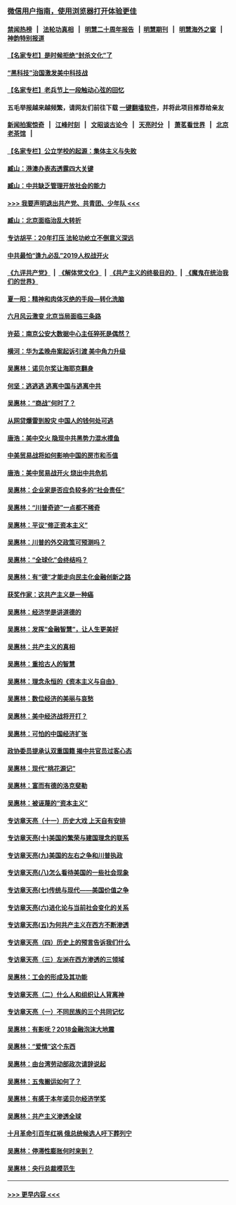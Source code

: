### [微信用户指南，使用浏览器打开体验更佳](https://github.com/gfw-breaker/banned-news1/blob/master/indexes/wechat-guide.md?t=0)
#### [禁闻热榜](热点新闻.md?t=0)  &nbsp;&nbsp;|&nbsp;&nbsp; [法轮功真相](https://github.com/gfw-breaker/truth/blob/master/README.md?t=0) &nbsp;&nbsp;|&nbsp;&nbsp; [明慧二十周年报告](https://github.com/gfw-breaker/mh-reports/blob/master/README.md?t=0) &nbsp;&nbsp;|&nbsp;&nbsp;[明慧期刊](https://github.com/gfw-breaker/mh-qikan) &nbsp;&nbsp;|&nbsp;&nbsp; [明慧海外之窗](https://github.com/gfw-breaker/mh-news/blob/master/README.md?t=0) &nbsp;&nbsp;|&nbsp;&nbsp; [神韵特别报道](https://github.com/gfw-breaker/mh-news/blob/master/shenyun.md?t=0)
#### [【名家专栏】是时候拒绝“封杀文化”了](../pages/nsc423/n11814093.md?t=02152302) 
#### [“黑科技”治国激发美中科技战](../pages/nsc423/n11638056.md?t=02152302) 
#### [【名家专栏】老兵节上一段触动心弦的回忆](../pages/nsc423/n11646016.md?t=02152302) 
#### 五毛举报越来越频繁，请网友们前往下载 [一键翻墙软件](https://github.com/gfw-breaker/ssr-accounts)，并将此项目推荐给亲友
#### [新闻拍案惊奇](https://github.com/gfw-breaker/banned-news1/blob/master/pages/link4.md) &nbsp;&nbsp;|&nbsp;&nbsp; [江峰时刻](https://github.com/gfw-breaker/banned-news1/blob/master/pages/link4.md) &nbsp;&nbsp;|&nbsp;&nbsp; [文昭谈古论今](https://github.com/gfw-breaker/banned-news1/blob/master/pages/link4.md) &nbsp;&nbsp;|&nbsp;&nbsp; [天亮时分](https://github.com/gfw-breaker/banned-news1/blob/master/pages/link4.md) &nbsp;&nbsp;|&nbsp;&nbsp; [萧茗看世界](https://github.com/gfw-breaker/banned-news1/blob/master/pages/link4.md) &nbsp;&nbsp;|&nbsp;&nbsp; [北京老茶馆](https://github.com/gfw-breaker/banned-news1/blob/master/pages/link4.md) &nbsp;&nbsp;|&nbsp;&nbsp; 
#### [【名家专栏】公立学校的起源：集体主义与失败](../pages/nsc423/n11601833.md?t=02152302) 
#### [臧山：港澳办表态透露四大关键](../pages/nsc423/n11421628.md?t=02152302) 
#### [臧山：中共缺乏管理开放社会的能力](../pages/nsc423/n11407457.md?t=02152302) 
#### [>>> 我要声明退出共产党、共青团、少年队 <<<](https://github.com/begood0513/goodnews/blob/master/quit/letter.md) 
#### [臧山：北京面临治乱大转折](../pages/nsc423/n11406895.md?t=02152302) 
#### [专访胡平：20年打压 法轮功屹立不倒意义深远](../pages/nsc423/n11398800.md?t=02152302) 
#### [中共最怕“逢九必乱”2019人权战开火](../pages/nsc423/n11385248.md?t=02152302) 
#### [《九评共产党》](https://github.com/begood0513/9ping.md/blob/master/README.md) &nbsp;|&nbsp; [《解体党文化》](../../../../jtdwh.md/blob/master/README.md)  &nbsp;|&nbsp; [《共产主义的终极目的》](../../../../gczydzjmd.md/blob/master/README.md) &nbsp;|&nbsp; [《魔鬼在统治我们的世界》](../../../../mgztzwmdsj.md/blob/master/README.md) 
#### [夏一阳：精神和肉体灭绝的手段—转化洗脑](../pages/nsc423/n11368250.md?t=02152302) 
#### [六月风云激变 北京当局面临三条路](../pages/nsc423/n11313668.md?t=02152302) 
#### [许茹：南京公安大数据中心主任猝死是偶然？](../pages/nsc423/n11064744.md?t=02152302) 
#### [横河：华为孟晚舟案起诉引渡 美中角力升级](../pages/nsc423/n11027230.md?t=02152302) 
#### [吴惠林：诺贝尔奖让海耶克翻身](../pages/nsc423/n10890049.md?t=02152302) 
#### [何坚：逃逃逃 逃离中国与逃离中共](../pages/nsc423/n10592891.md?t=02152302) 
#### [吴惠林：“商战”何时了？](../pages/nsc423/n10573558.md?t=02152302) 
#### [从网贷爆雷到股灾 中国人的钱何处可逃](../pages/nsc423/n10572800.md?t=02152302) 
#### [唐浩：美中交火 隐现中共黑势力混水摸鱼](../pages/nsc423/n10544040.md?t=02152302) 
#### [中美贸易战将如何影响中国的房市和币值](../pages/nsc423/n10543697.md?t=02152302) 
#### [唐浩：美中贸易战开火 烧出中共危机](../pages/nsc423/n10540126.md?t=02152302) 
#### [吴惠林：企业家是否应负较多的“社会责任”](../pages/nsc423/n10535022.md?t=02152302) 
#### [吴惠林：“川普奇迹”一点都不稀奇](../pages/nsc423/n10512808.md?t=02152302) 
#### [吴惠林：平议“修正资本主义”](../pages/nsc423/n10495724.md?t=02152302) 
#### [吴惠林：川普的外交政策可预测吗？](../pages/nsc423/n10462387.md?t=02152302) 
#### [吴惠林：“全球化”会终结吗？](../pages/nsc423/n10452838.md?t=02152302) 
#### [吴惠林：有“德”才能走向民主化金融创新之路](../pages/nsc423/n10432292.md?t=02152302) 
#### [获奖作家：这共产主义是一种癌](../pages/nsc423/n10431541.md?t=02152302) 
#### [吴惠林：经济学是讲道德的](../pages/nsc423/n10398014.md?t=02152302) 
#### [吴惠林：发挥“金融智慧”，让人生更美好](../pages/nsc423/n10375019.md?t=02152302) 
#### [吴惠林：共产主义的真相](../pages/nsc423/n10351394.md?t=02152302) 
#### [吴惠林：重拾古人的智慧](../pages/nsc423/n10337691.md?t=02152302) 
#### [吴惠林：理念永恒的《资本主义与自由》](../pages/nsc423/n10316274.md?t=02152302) 
#### [吴惠林：数位经济的美丽与哀愁](../pages/nsc423/n10292946.md?t=02152302) 
#### [吴惠林：美中经济战将开打？](../pages/nsc423/n10258825.md?t=02152302) 
#### [吴惠林：可怕的中国经济扩张](../pages/nsc423/n10219147.md?t=02152302) 
#### [政协委员提承认双重国籍 揭中共官员过客心态](../pages/nsc423/n10208809.md?t=02152302) 
#### [吴惠林：现代“桃花源记”](../pages/nsc423/n10185234.md?t=02152302) 
#### [吴惠林：富而有德的洛克斐勒](../pages/nsc423/n10142264.md?t=02152302) 
#### [吴惠林：被诬蔑的“资本主义”](../pages/nsc423/n10124816.md?t=02152302) 
#### [专访章天亮（十一）历史大戏 上天自有安排](../pages/nsc423/n10094905.md?t=02152302) 
#### [专访章天亮(十)美国的繁荣与建国理念的联系](../pages/nsc423/n10094899.md?t=02152302) 
#### [专访章天亮(九)美国的左右之争和川普执政](../pages/nsc423/n10094889.md?t=02152302) 
#### [专访章天亮(八)怎么看待美国的一些社会现象](../pages/nsc423/n10094857.md?t=02152302) 
#### [专访章天亮(七)传统与现代——美国价值之争](../pages/nsc423/n10093140.md?t=02152302) 
#### [专访章天亮(六)进化论与当前社会变化的关系](../pages/nsc423/n10092036.md?t=02152302) 
#### [专访章天亮(五)为何共产主义在西方不断渗透](../pages/nsc423/n10083620.md?t=02152302) 
#### [专访章天亮（四）历史上的预言告诉我们什么](../pages/nsc423/n10083606.md?t=02152302) 
#### [专访章天亮（三）左派在西方渗透的三领域](../pages/nsc423/n10081115.md?t=02152302) 
#### [吴惠林：工会的形成及其功能](../pages/nsc423/n10080633.md?t=02152302) 
#### [专访章天亮（二）什么人和组织让人背离神](../pages/nsc423/n10076637.md?t=02152302) 
#### [专访章天亮（一）不同民族的三个共同记忆](../pages/nsc423/n10074188.md?t=02152302) 
#### [吴惠林：有影呒？2018金融泡沫大地震](../pages/nsc423/n10040534.md?t=02152302) 
#### [吴惠林：“爱情”这个东西](../pages/nsc423/n10019423.md?t=02152302) 
#### [吴惠林：由台湾劳动部政次请辞说起](../pages/nsc423/n9979679.md?t=02152302) 
#### [吴惠林：五鬼搬运如何了？](../pages/nsc423/n9925338.md?t=02152302) 
#### [吴惠林：有感于本年诺贝尔经济学奖](../pages/nsc423/n9871883.md?t=02152302) 
#### [吴惠林：共产主义渗透全球](../pages/nsc423/n9812748.md?t=02152302) 
#### [十月革命引百年红祸 俄总统候选人吁下葬列宁](../pages/nsc423/n9810182.md?t=02152302) 
#### [吴惠林：停滞性膨胀何时来到？](../pages/nsc423/n9764136.md?t=02152302) 
#### [吴惠林：央行总裁模范生](../pages/nsc423/n9728134.md?t=02152302) 

----
#### [ >>> 更早内容 <<< ](../indexes/nsc423-earlier.md)
